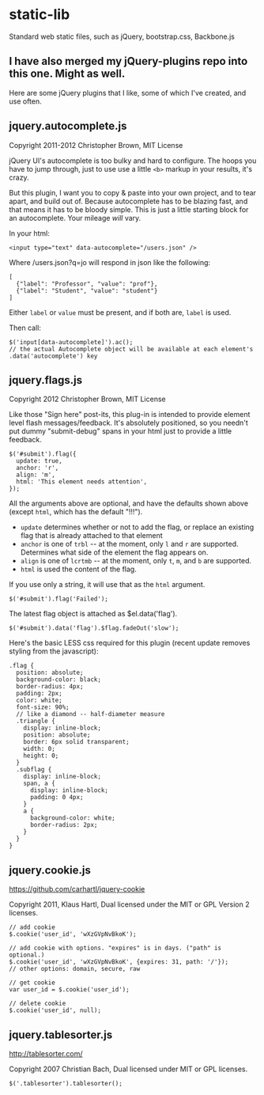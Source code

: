 # static-lib

Standard web static files, such as jQuery, bootstrap.css, Backbone.js



## I have also merged my jQuery-plugins repo into this one. Might as well.

Here are some jQuery plugins that I like, some of which I've created, and use often.

## jquery.autocomplete.js

Copyright 2011-2012 Christopher Brown, MIT License

jQuery UI's autocomplete is too bulky and hard to configure. The hoops you have to jump through, just to use use a little `<b>` markup in your results, it's crazy.

But this plugin, I want you to copy & paste into your own project, and to tear apart, and build out of. Because autocomplete has to be blazing fast, and that means it has to be bloody simple. This is just a little starting block for an autocomplete. Your mileage *will* vary.

In your html:

    <input type="text" data-autocomplete="/users.json" />

Where /users.json?q=jo will respond in json like the following:

    [
      {"label": "Professor", "value": "prof"},
      {"label": "Student", "value": "student"}
    ]

Either `label` or `value` must be present, and if both are, `label` is used.

Then call:
    
    $('input[data-autocomplete]').ac();
    // the actual Autocomplete object will be available at each element's .data('autocomplete') key

## jquery.flags.js

Copyright 2012 Christopher Brown, MIT License

Like those "Sign here" post-its, this plug-in is intended to provide element level flash messages/feedback.
It's absolutely positioned, so you needn't put dummy "submit-debug" spans in your html just to provide a little feedback.

    $('#submit').flag({
      update: true,
      anchor: 'r',
      align: 'm',
      html: 'This element needs attention',
    });

All the arguments above are optional, and have the defaults shown above (except `html`, which has the default "!!!").

- `update` determines whether or not to add the flag, or replace an existing flag that is already attached to that element
- `anchor` is one of `trbl` -- at the moment, only `l` and `r` are supported. Determines what side of the element the flag appears on.
- `align` is one of `lcrtmb` -- at the moment, only `t`, `m`, and `b` are supported.
- `html` is used the content of the flag.

If you use only a string, it will use that as the `html` argument.

    $('#submit').flag('Failed');

The latest flag object is attached as $el.data('flag').

    $('#submit').data('flag').$flag.fadeOut('slow');

Here's the basic LESS css required for this plugin (recent update removes styling from the javascript):

    .flag {
      position: absolute;
      background-color: black;
      border-radius: 4px;
      padding: 2px;
      color: white;
      font-size: 90%;
      // like a diamond -- half-diameter measure
      .triangle {
        display: inline-block;
        position: absolute;
        border: 6px solid transparent;
        width: 0;
        height: 0;
      }
      .subflag {
        display: inline-block;
        span, a {
          display: inline-block;
          padding: 0 4px;
        }
        a {
          background-color: white;
          border-radius: 2px;
        }
      }
    }

## jquery.cookie.js

https://github.com/carhartl/jquery-cookie

Copyright 2011, Klaus Hartl, Dual licensed under the MIT or GPL Version 2 licenses.

    // add cookie
    $.cookie('user_id', 'wXzGVpNvBkoK');

    // add cookie with options. "expires" is in days. ("path" is optional.)
    $.cookie('user_id', 'wXzGVpNvBkoK', {expires: 31, path: '/'});
    // other options: domain, secure, raw

    // get cookie
    var user_id = $.cookie('user_id');

    // delete cookie
    $.cookie('user_id', null);

## jquery.tablesorter.js

http://tablesorter.com/

Copyright 2007 Christian Bach, Dual licensed under MIT or GPL licenses.

    $('.tablesorter').tablesorter();

